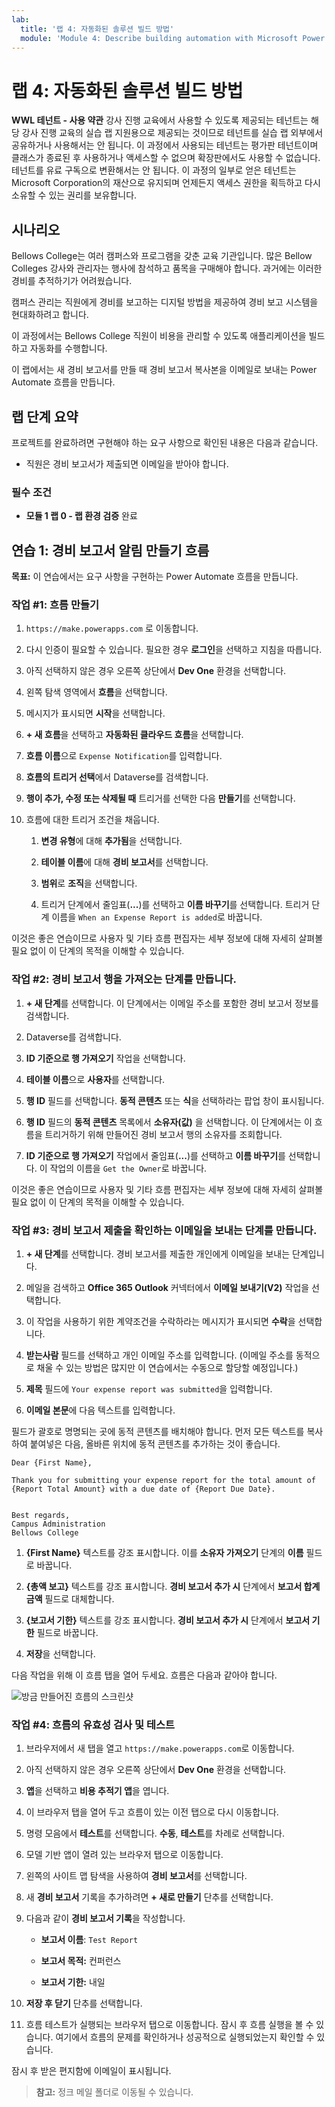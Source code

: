 ```yaml
---
lab:
  title: '랩 4: 자동화된 솔루션 빌드 방법'
  module: 'Module 4: Describe building automation with Microsoft Power Automate'
---
```


# 랩 4: 자동화된 솔루션 빌드 방법

**WWL 테넌트 - 사용 약관** 강사 진행 교육에서 사용할 수 있도록 제공되는 테넌트는 해당 강사 진행 교육의 실습 랩 지원용으로 제공되는 것이므로 테넌트를 실습 랩 외부에서 공유하거나 사용해서는 안 됩니다. 이 과정에서 사용되는 테넌트는 평가판 테넌트이며 클래스가 종료된 후 사용하거나 액세스할 수 없으며 확장판에서도 사용할 수 없습니다. 테넌트를 유료 구독으로 변환해서는 안 됩니다. 이 과정의 일부로 얻은 테넌트는 Microsoft Corporation의 재산으로 유지되며 언제든지 액세스 권한을 획득하고 다시 소유할 수 있는 권리를 보유합니다. 

## 시나리오

Bellows College는 여러 캠퍼스와 프로그램을 갖춘 교육 기관입니다. 많은 Bellow Colleges 강사와 관리자는 행사에 참석하고 품목을 구매해야 합니다. 과거에는 이러한 경비를 추적하기가 어려웠습니다. 

캠퍼스 관리는 직원에게 경비를 보고하는 디지털 방법을 제공하여 경비 보고 시스템을 현대화하려고 합니다. 

이 과정에서는 Bellows College 직원이 비용을 관리할 수 있도록 애플리케이션을 빌드하고 자동화를 수행합니다. 

이 랩에서는 새 경비 보고서를 만들 때 경비 보고서 복사본을 이메일로 보내는 Power Automate 흐름을 만듭니다.

## 랩 단계 요약

프로젝트를 완료하려면 구현해야 하는 요구 사항으로 확인된 내용은 다음과 같습니다.

- 직원은 경비 보고서가 제출되면 이메일을 받아야 합니다. 

### 필수 조건

- **모듈 1 랩 0 - 랩 환경 검증** 완료

## 연습 1: 경비 보고서 알림 만들기 흐름

**목표:** 이 연습에서는 요구 사항을 구현하는 Power Automate 흐름을 만듭니다. 

### 작업 #1: 흐름 만들기

1. `https://make.powerapps.com` 로 이동합니다.

1. 다시 인증이 필요할 수 있습니다. 필요한 경우 **로그인**을 선택하고 지침을 따릅니다.

1. 아직 선택하지 않은 경우 오른쪽 상단에서 **Dev One** 환경을 선택합니다.

1. 왼쪽 탐색 영역에서 **흐름**을 선택합니다.

1. 메시지가 표시되면 **시작**을 선택합니다.

1. **+ 새 흐름**을 선택하고 **자동화된 클라우드 흐름**을 선택합니다.

1. **흐름 이름**으로 `Expense Notification`를 입력합니다.

1. **흐름의 트리거 선택**에서 Dataverse를 검색합니다.

1. **행이 추가, 수정 또는 삭제될 때** 트리거를 선택한 다음 **만들기**를 선택합니다.

1. 흐름에 대한 트리거 조건을 채웁니다.

    1. **변경 유형**에 대해 **추가됨**을 선택합니다.
    
    1. **테이블 이름**에 대해 **경비 보고서**를 선택합니다.

    1. **범위**로 **조직**을 선택합니다.

    1. 트리거 단계에서 줄임표(**...**)를 선택하고 **이름 바꾸기**를 선택합니다. 트리거 단계 이름을 `When an Expense Report is added`로 바꿉니다. 

이것은 좋은 연습이므로 사용자 및 기타 흐름 편집자는 세부 정보에 대해 자세히 살펴볼 필요 없이 이 단계의 목적을 이해할 수 있습니다.

### 작업 #2: 경비 보고서 행을 가져오는 단계를 만듭니다.

1. **+ 새 단계**를 선택합니다. 이 단계에서는 이메일 주소를 포함한 경비 보고서 정보를 검색합니다.

1. Dataverse를 검색합니다.

1. **ID 기준으로 행 가져오기** 작업을 선택합니다.

1. **테이블 이름**으로 **사용자**를 선택합니다.

1. **행 ID** 필드를 선택합니다. **동적 콘텐츠** 또는 **식**을 선택하라는 팝업 창이 표시됩니다.

1. **행 ID** 필드의 **동적 콘텐츠** 목록에서 **소유자(값)** 을 선택합니다. 이 단계에서는 이 흐름을 트리거하기 위해 만들어진 경비 보고서 행의 소유자를 조회합니다. 

1. **ID 기준으로 행 가져오기** 작업에서 줄임표(**...**)를 선택하고 **이름 바꾸기**를 선택합니다. 이 작업의 이름을 `Get the Owner`로 바꿉니다.

이것은 좋은 연습이므로 사용자 및 기타 흐름 편집자는 세부 정보에 대해 자세히 살펴볼 필요 없이 이 단계의 목적을 이해할 수 있습니다.

### 작업 #3: 경비 보고서 제출을 확인하는 이메일을 보내는 단계를 만듭니다.

1. **+ 새 단계**를 선택합니다. 경비 보고서를 제출한 개인에게 이메일을 보내는 단계입니다.

1. 메일을 검색하고 **Office 365 Outlook** 커넥터에서 **이메일 보내기(V2)** 작업을 선택합니다.

1. 이 작업을 사용하기 위한 계약조건을 수락하라는 메시지가 표시되면 **수락**을 선택합니다.

1. **받는사람** 필드를 선택하고 개인 이메일 주소를 입력합니다. (이메일 주소를 동적으로 채울 수 있는 방법은 많지만 이 연습에서는 수동으로 할당할 예정입니다.)  

1. **제목** 필드에 `Your expense report was submitted`을 입력합니다.

1. **이메일 본문**에 다음 텍스트를 입력합니다.

필드가 괄호로 명명되는 곳에 동적 콘텐츠를 배치해야 합니다. 먼저 모든 텍스트를 복사하여 붙여넣은 다음, 올바른 위치에 동적 콘텐츠를 추가하는 것이 좋습니다.

    Dear {First Name},
    
    Thank you for submitting your expense report for the total amount of {Report Total Amount} with a due date of {Report Due Date}.
    
     
    Best regards,
    Campus Administration
    Bellows College

1. **{First Name}** 텍스트를 강조 표시합니다. 이를 **소유자 가져오기** 단계의 **이름** 필드로 바꿉니다.

1. **{총액 보고}** 텍스트를 강조 표시합니다. **경비 보고서 추가 시** 단계에서 **보고서 합계 금액** 필드로 대체합니다.

1. **{보고서 기한}** 텍스트를 강조 표시합니다. **경비 보고서 추가 시** 단계에서 **보고서 기한** 필드로 바꿉니다.

1. **저장**을 선택합니다.

다음 작업을 위해 이 흐름 탭을 열어 두세요. 흐름은 다음과 같아야 합니다.

![방금 만들어진 흐름의 스크린샷](media/lab-4-create-an-automated-solution-01.png)

### 작업 #4: 흐름의 유효성 검사 및 테스트

1. 브라우저에서 새 탭을 열고 `https://make.powerapps.com`로 이동합니다.

1. 아직 선택하지 않은 경우 오른쪽 상단에서 **Dev One** 환경을 선택합니다.

1. **앱**을 선택하고 **비용 추적기 앱**을 엽니다.

1. 이 브라우저 탭을 열어 두고 흐름이 있는 이전 탭으로 다시 이동합니다.

1. 명령 모음에서 **테스트**를 선택합니다. **수동**, **테스트**를 차례로 선택합니다.

1. 모델 기반 앱이 열려 있는 브라우저 탭으로 이동합니다.

1. 왼쪽의 사이트 맵 탐색을 사용하여 **경비 보고서**를 선택합니다.

1. 새 **경비 보고서** 기록을 추가하려면 **+ 새로 만들기** 단추를 선택합니다.

1. 다음과 같이 **경비 보고서 기록**을 작성합니다.

    - **보고서 이름**: `Test Report`

    - **보고서 목적:** 컨퍼런스

    - **보고서 기한:** 내일

1. **저장 후 닫기** 단추를 선택합니다.

1. 흐름 테스트가 실행되는 브라우저 탭으로 이동합니다. 잠시 후 흐름 실행을 볼 수 있습니다. 여기에서 흐름의 문제를 확인하거나 성공적으로 실행되었는지 확인할 수 있습니다.

잠시 후 받은 편지함에 이메일이 표시됩니다. 

>**참고:** 정크 메일 폴더로 이동될 수 있습니다.
